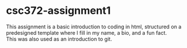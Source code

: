 # csc372-assignment1
<p>
  This assignment is a basic introduction to coding in html, structured on a predesigned template where I fill in my name, a bio, and a fun fact. 
  <br>
  This was also used as an introduction to git. 
</p>
